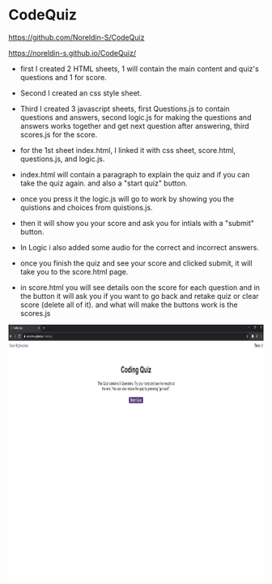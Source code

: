 # CodeQuiz
https://github.com/Noreldin-S/CodeQuiz

https://noreldin-s.github.io/CodeQuiz/


- first I created 2 HTML sheets, 1 will contain the main content and quiz's questions and 1 for score.
- Second I created an css style sheet.
- Third I created 3 javascript sheets, first Questions.js to contain questions and answers, second logic.js for making the questions and answers works together and get next question after answering, third scores.js for the score.



- for the 1st sheet index.html, I linked it with css sheet, score.html, questions.js, and logic.js.
- index.html will contain a paragraph to explain the quiz and if you can take the quiz again. and also a "start quiz" button.
- once you press it the logic.js will go to work by showing you the quistions and choices from quistions.js.
- then it will show you your score and ask you for intials with a "submit" button.
- In Logic i also added some audio for the correct and incorrect answers.

- once you finish the quiz and see your score and clicked submit, it will take you to the score.html page.

- in score.html you will see details oon the score for each question and in the button it will ask you if you want to go back and retake quiz or clear score (delete all of it). and what will make the buttons work is the scores.js


<img src="./assets/screenshot.png" width="700" height="500">